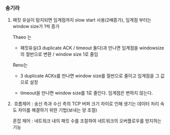 ### 송기라

1. 패킷 유실이 탐지되면 임계점까지 slow start 사용(2배증가), 임계점 부터는 window size가 1씩 증가
   
   Thaeo 는
   
   - 패킷유실(3 duplicate ACK / timeout 둘다)과 만나면 임계점을 windowsize 의 절반으로 변환 / window size 1로 줄임 
   
   Reno는 
   
   - 3 duplicate ACKs를 만나면 window size를 절반으로 줄이고 임계점을 그 값으로 설정
   
   - timeout을 만나면 window size를 1로 줄인다. 임계점은 변하지 않는다.

2.  흐름제어 : 송신 측과 수신 측의 TCP 버퍼 크기 차이로 인해 생기는 데이터 처리 속도 차이를 해결하기 위한 기법(보내는 양 조절)
   
   혼잡 제어 : 네트워크 내의 패킷 수를 조절하여 네트워크의 오버플로우를 방지하는 기능
